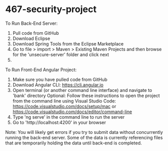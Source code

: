 # 467-security-project
To Run Back-End Server:
1) Pull code from GitHub
2) Download Eclipse
3) Download Spring Tools from the Eclipse Marketplace
4) Go to file > import > Maven > Existing Maven Projects and then browse for the 'unsecure-server' folder and click next
5) 


To Run Front-End Angular Project:

1) Make sure you have pulled code from GitHub
2) Download Angular CLI: https://cli.angular.io
3) Open terminal (or another command line interface) and navigate to 'bank' directory
Optional: Follow these instructions to open the project from the command line using Visual Studio Code: https://code.visualstudio.com/docs/setup/mac or https://code.visualstudio.com/docs/editor/command-line
4) Type 'ng serve' in the command line to run the server
5) Go to 'http://localhost:4200' in your browser

Note: 
You will likely get errors if you try to submit data without concurrently running the back-end server.
Some of the data is currently referencing files that are temporarily holding the data until back-end is completed.
